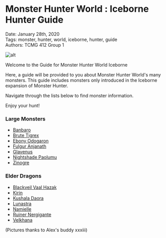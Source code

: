 # **Monster Hunter World : Iceborne Hunter Guide**  
Date: January 28th, 2020  
Tags: monster, hunter, world, iceborne, hunter, guide  
Authors: TCMG 412 Group 1 

![alt](images/MonsterHunter2.png)

Welcome to the Guide for Monster Hunter World Iceborne  


Here, a guide will be provided to you about Monster Hunter World's many monsters. This guide includes monsters only introduced in the Iceborne expansion of Monster Hunter.  
  
Navigate through the lists below to find monster information.  

Enjoy your hunt!

### **Large Monsters**  
* [Banbaro](Banbaro.md)
* [Brute Tigrex](BruteTigrex.md)
* [Ebony Odogaron](Ebony.md)
* [Fulgur Anjanath](FulgurAnjanath.md)
* [Glavenus](Glavenus.md)
* [Nightshade Paolumu](NightshadePaolumu.md)
* [Zinogre](Zinogre.md)   


### **Elder Dragons**
* [Blackveil Vaal Hazak](Blackveil.md)
* [Kirin](Kirin.md)
* [Kushala Daora](KushalaDaora.md)
* [Lunastra](Lunastra.md)
* [Namielle](Namielle.md)
* [Ruiner Nergigante](RuinerNergigante.md)
* [Velkhana](Velkhana.md)

  
(Pictures thanks to Alex's buddy xxxiii)
